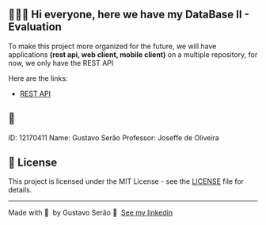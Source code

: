 
## 👨🏻‍💻 Hi everyone, here we have my DataBase II - Evaluation

To make this project more organized for the future, we will have applications **(rest api, web client, mobile client)** on a multiple repository, for now, we only have the REST API

Here are the links:

- [REST API](https://github.com/Gugusta/DB-Evaluation)

## 📝 
ID: 12170411
Name: Gustavo Serão
Professor: Joseffe de Oliveira


## 📝 License

This project is licensed under the MIT License - see the [LICENSE](LICENSE) file for details.

---

Made with 💜 &nbsp;by Gustavo Serão 👋 &nbsp;[See my linkedin](https://www.linkedin.com/in/gustavoserao-engenhariadacomputacao/)
